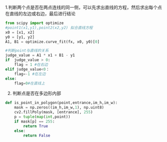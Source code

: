 1.判断两个点是否在两点连线的同一侧，可以先求出直线的方程，然后求出每个点在直线的左边或右边，最后进行结论

```python
from scipy import optimize
#point1(x1,y1),point2(x2,y2) 拟合直线方程
x0 = [x1, x2]
y0 = [y1, y2]
A1, B1 = optimize.curve_fit(fx, x0, y0)[0]

#判断point与直线的关系
judge_value = A1 * x1 + B1 - y1
if  judge_value > 0:
    flag = 1 #在右边
elif judge_value<0：
    flag=-1 #在左边
else:
    flag=0#在直线上
```

2. 判断点是否在多边形内部

```python
def is_point_in_polygon(point,entrance,im_h,im_w):
    mask = np.zeros((im_h,im_w,1), np.uint8)
    cv2.fillPoly(mask, [entrance], 255)
    p = tuple(map(int,point))
    if mask[p] == 255:
        return True
    else:
        return False
```
